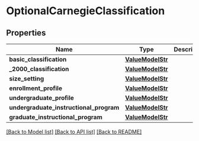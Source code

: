 # OptionalCarnegieClassification


## Properties
Name | Type | Description | Notes
------------ | ------------- | ------------- | -------------
**basic_classification** | [**ValueModelStr**](ValueModelStr.md) |  | [optional] 
**_2000_classification** | [**ValueModelStr**](ValueModelStr.md) |  | [optional] 
**size_setting** | [**ValueModelStr**](ValueModelStr.md) |  | [optional] 
**enrollment_profile** | [**ValueModelStr**](ValueModelStr.md) |  | [optional] 
**undergraduate_profile** | [**ValueModelStr**](ValueModelStr.md) |  | [optional] 
**undergraduate_instructional_program** | [**ValueModelStr**](ValueModelStr.md) |  | [optional] 
**graduate_instructional_program** | [**ValueModelStr**](ValueModelStr.md) |  | [optional] 

[[Back to Model list]](../README.md#documentation-for-models) [[Back to API list]](../README.md#documentation-for-api-endpoints) [[Back to README]](../README.md)



